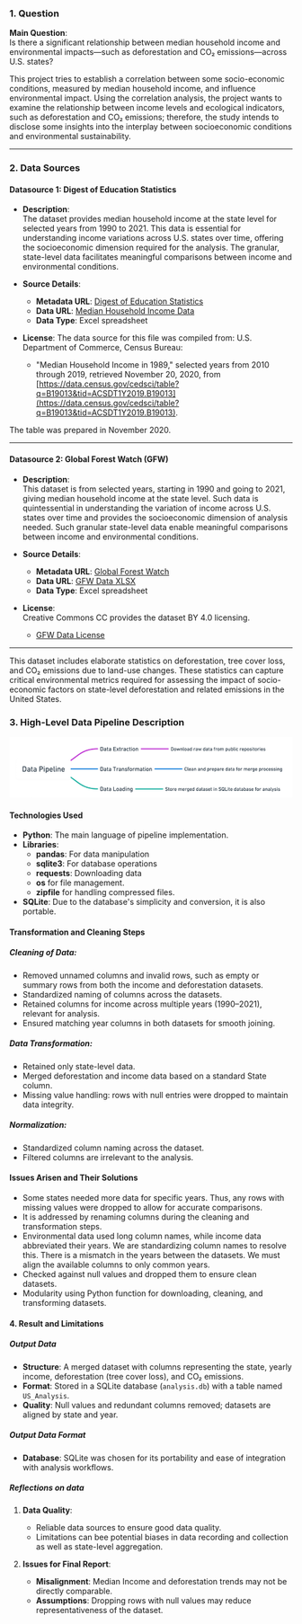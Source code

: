 ### **1. Question**

**Main Question**:  
Is there a significant relationship between median household income and environmental impacts—such as deforestation and CO₂ emissions—across U.S. states?

This project tries to establish a correlation between some socio-economic conditions, measured by median household income, and influence environmental impact. Using the correlation analysis, the project wants to examine the relationship between income levels and ecological indicators, such as deforestation and CO₂ emissions; therefore, the study intends to disclose some insights into the interplay between socioeconomic conditions and environmental sustainability.

---

### **2. Data Sources**

#### **Datasource 1: Digest of Education Statistics**
- **Description**:  
  The dataset provides median household income at the state level for selected years from 1990 to 2021. This data is essential for understanding income variations across U.S. states over time, offering the socioeconomic dimension required for the analysis. The granular, state-level data facilitates meaningful comparisons between income and environmental conditions.
  
- **Source Details**:  
  - **Metadata URL**: [Digest of Education Statistics](https://nces.ed.gov/programs/digest/)
  - **Data URL**: [Median Household Income Data](https://nces.ed.gov/programs/digest/data.xlsx)
  - **Data Type**: Excel spreadsheet
  
- **License**: 
The data source for this file was compiled from:
U.S. Department of Commerce, Census Bureau:
  - "Median Household Income in 1989," selected years from 2010 through 2019, retrieved November 20, 2020, from [https://data.census.gov/cedsci/table?q=B19013&tid=ACSDT1Y2019.B19013](https://data.census.gov/cedsci/table?q=B19013&tid=ACSDT1Y2019.B19013).

The table was prepared in November 2020.

---

#### **Datasource 2: Global Forest Watch (GFW)**
- **Description**:  
This dataset is from selected years, starting in 1990 and going to 2021, giving median household income at the state level. Such data is quintessential in understanding the variation of income across U.S. states over time and provides the socioeconomic dimension of analysis needed. Such granular state-level data enable meaningful comparisons between income and environmental conditions.

- **Source Details**:  
  - **Metadata URL**: [Global Forest Watch](https://www.globalforestwatch.org/)
  - **Data URL**: [GFW Data XLSX](https://gfw2-data.s3.amazonaws.com/country-pages/country_stats/download/2023/USA.xlsx)
  - **Data Type**: Excel spreadsheet
  
- **License**:  
  Creative Commons CC provides the dataset BY 4.0 licensing.  
  - [GFW Data License](https://data.globalforestwatch.org/pages/data-policy)

---

This dataset includes elaborate statistics on deforestation, tree cover loss, and CO₂ emissions due to land-use changes. These statistics can capture critical environmental metrics required for assessing the impact of socio-economic factors on state-level deforestation and related emissions in the United States.

### **3. High-Level Data Pipeline Description**

![Data Pipeline](image.png)

#### Technologies Used

- **Python**: The main language of pipeline implementation.
- **Libraries**:
  - **pandas**: For data manipulation
  - **sqlite3**: For database operations
  - **requests**: Downloading data
  - **os** for file management.
  - **zipfile** for handling compressed files.
- **SQLite**: Due to the database's simplicity and conversion, it is also portable.

#### Transformation and Cleaning Steps

##### Cleaning of Data:
- Removed unnamed columns and invalid rows, such as empty or summary rows from both the income and deforestation datasets. 
- Standardized naming of columns across the datasets. 
- Retained columns for income across multiple years (1990–2021), relevant for analysis.
- Ensured matching year columns in both datasets for smooth joining.

##### Data Transformation:
- Retained only state-level data.
- Merged deforestation and income data based on a standard State column.
- Missing value handling: rows with null entries were dropped to maintain data integrity.

##### Normalization:
- Standardized column naming across the dataset.
- Filtered columns are irrelevant to the analysis.

#### Issues Arisen and Their Solutions
- Some states needed more data for specific years. Thus, any rows with missing values were dropped to allow for accurate comparisons.
- It is addressed by renaming columns during the cleaning and transformation steps.
- Environmental data used long column names, while income data abbreviated their years. We are standardizing column names to resolve this.
There is a mismatch in the years between the datasets. We must align the available columns to only common years.
- Checked against null values and dropped them to ensure clean datasets.
- Modularity using Python function for downloading, cleaning, and transforming datasets.

#### **4. Result and Limitations**

##### Output Data
- **Structure**: A merged dataset with columns representing the state, yearly income, deforestation (tree cover loss), and CO₂ emissions.
- **Format**: Stored in a SQLite database (`analysis.db`) with a table named `US_Analysis`.
- **Quality**: Null values and redundant columns removed; datasets are aligned by state and year.

##### Output Data Format
- **Database**: SQLite was chosen for its portability and ease of integration with analysis workflows.

##### Reflections on data
1. **Data Quality**:
   - Reliable data sources to ensure good data quality.
   - Limitations can bee potential biases in data recording and collection as well as state-level aggregation.

2. **Issues for Final Report**:
   - **Misalignment**: Median Income and deforestation trends may not be directly comparable.
   - **Assumptions**: Dropping rows with null values may reduce representativeness of the dataset.